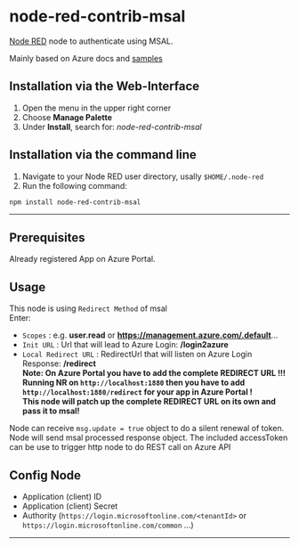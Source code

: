 # node-red-contrib-msal

[Node RED](https://nodered.org) node to authenticate using MSAL.  

Mainly based on Azure docs and [samples](https://github.com/Azure-Samples/ms-identity-node/)  

## Installation via the Web-Interface

1. Open the menu in the upper right corner  
2. Choose **Manage Palette**  
3. Under **Install**, search for: *node-red-contrib-msal*  

## Installation via the command line

1. Navigate to your Node RED user directory, usally `$HOME/.node-red`  
2. Run the following command:  

```shell
npm install node-red-contrib-msal
```

---

## Prerequisites

Already registered App on Azure Portal.

## Usage

This node is using `Redirect Method` of msal  
Enter:

- `Scopes` :  e.g. **user.read**  or **<https://management.azure.com/.default>**...
- `Init URL` : Url that will lead to Azure Login: **/login2azure**  
- `Local Redirect URL` : RedirectUrl that will listen on Azure Login Response: **/redirect**  
**Note: On Azure Portal you have to add the complete REDIRECT URL !!!  
Running NR on `http://localhost:1880` then you have to add `http://localhost:1880/redirect` for your app in Azure Portal !  
This node will patch up the complete REDIRECT URL on its own and pass it to msal!**  

Node can receive `msg.update = true` object to do a silent renewal of token.  
Node will send msal processed response object. The included accessToken can be use to trigger http node to do REST call on Azure API  

## Config Node

- Application (client) ID  
- Application (client) Secret
- Authority (`https://login.microsoftonline.com/<tenantId>` or `https://login.microsoftonline.com/common` ...)

---
